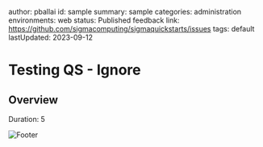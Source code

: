 author: pballai
id: sample
summary: sample
categories: administration
environments: web
status: Published
feedback link: https://github.com/sigmacomputing/sigmaquickstarts/issues
tags: default
lastUpdated: 2023-09-12

# Testing QS - Ignore

## Overview 
Duration: 5 

![Footer](assets/sigma_footer.png)
<!-- END OF OVERVIEW -->
